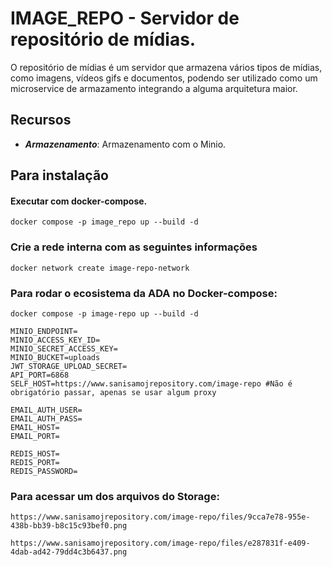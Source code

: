 # IMAGE_REPO - Servidor de repositório de mídias.

O repositório de mídias é um servidor que armazena vários tipos de mídias, como imagens, vídeos gifs e documentos, podendo ser utilizado como um microservice de armazamento integrando a alguma arquitetura maior.

## Recursos
- ***Armazenamento***: Armazenamento com o Minio.

## Para instalação

#### Executar com docker-compose.

    docker compose -p image_repo up --build -d

### Crie a rede interna com as seguintes informações

    docker network create image-repo-network

### Para rodar o ecosistema da ADA no Docker-compose:

    docker compose -p image-repo up --build -d

```.env
MINIO_ENDPOINT=
MINIO_ACCESS_KEY_ID=
MINIO_SECRET_ACCESS_KEY=
MINIO_BUCKET=uploads
JWT_STORAGE_UPLOAD_SECRET=
API_PORT=6868
SELF_HOST=https://www.sanisamojrepository.com/image-repo #Não é obrigatório passar, apenas se usar algum proxy

EMAIL_AUTH_USER=
EMAIL_AUTH_PASS=
EMAIL_HOST=
EMAIL_PORT=

REDIS_HOST=
REDIS_PORT=
REDIS_PASSWORD=
```

### Para acessar um dos arquivos do Storage:

    https://www.sanisamojrepository.com/image-repo/files/9cca7e78-955e-438b-bb39-b8c15c93bef0.png

    https://www.sanisamojrepository.com/image-repo/files/e287831f-e409-4dab-ad42-79dd4c3b6437.png
